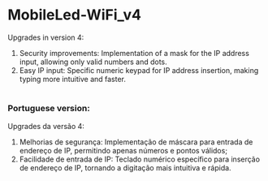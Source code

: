 # MobileLed-WiFi_v4

Upgrades in version 4:

1. Security improvements: Implementation of a mask for the IP address input, allowing only valid numbers and dots.
2. Easy IP input: Specific numeric keypad for IP address insertion, making typing more intuitive and faster.
#
### Portuguese version:

Upgrades da versão 4:

1. Melhorias de segurança: Implementação de máscara para entrada de endereço de IP, permitindo apenas números e pontos válidos;
2. Facilidade de entrada de IP: Teclado numérico específico para inserção de endereço de IP, tornando a digitação mais intuitiva e rápida.
